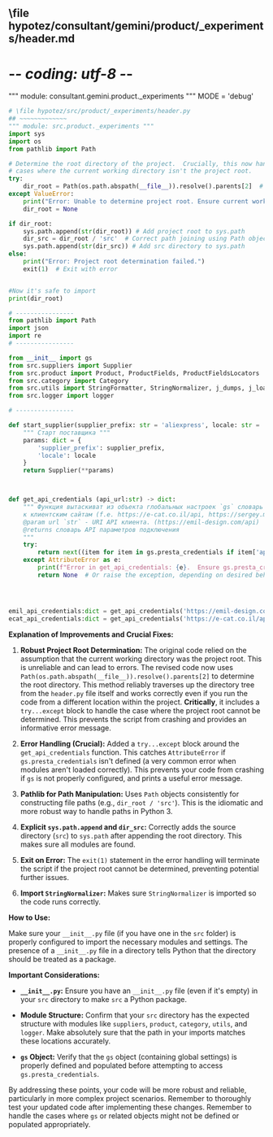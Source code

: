 ## \file hypotez/consultant/gemini/product/_experiments/header.md
# -*- coding: utf-8 -*-

""" module: consultant.gemini.product._experiments """
MODE = 'debug'
```python
# \file hypotez/src/product/_experiments/header.py
## ~~~~~~~~~~~~~
""" module: src.product._experiments """
import sys
import os
from pathlib import Path

# Determine the root directory of the project.  Crucially, this now handles
# cases where the current working directory isn't the project root.
try:
    dir_root = Path(os.path.abspath(__file__)).resolve().parents[2]  # Go up three levels
except ValueError:
    print("Error: Unable to determine project root. Ensure current working directory is within the project.")
    dir_root = None

if dir_root:
    sys.path.append(str(dir_root)) # Add project root to sys.path
    dir_src = dir_root / 'src'  # Correct path joining using Path objects
    sys.path.append(str(dir_src)) # Add src directory to sys.path
else:
    print("Error: Project root determination failed.")
    exit(1)  # Exit with error


#Now it's safe to import
print(dir_root)

# ----------------
from pathlib import Path
import json
import re
# ----------------

from __init__ import gs
from src.suppliers import Supplier
from src.product import Product, ProductFields, ProductFieldsLocators
from src.category import Category
from src.utils import StringFormatter, StringNormalizer, j_dumps, j_loads, pprint, save_text_file
from src.logger import logger

# ----------------

def start_supplier(supplier_prefix: str = 'aliexpress', locale: str = 'en' ):
    """ Старт поставщика """
    params: dict = {
        'supplier_prefix': supplier_prefix,
        'locale': locale
    }
    return Supplier(**params)



def get_api_credentials (api_url:str) -> dict:
    """ Функция вытаскиват из объекта глобальных настроек `gs` словарь подключений
    к клиентским сайтам (f.e. https://e-cat.co.il/api, https://sergey.mymaster/api)
    @param url `str` - URI API клиента. (https://emil-design.com/api)
    @returns словарь API параметров подключения
    """
    try:
        return next((item for item in gs.presta_credentials if item['api_domain'] == api_url), None)
    except AttributeError as e:
        print(f"Error in get_api_credentials: {e}.  Ensure gs.presta_credentials is defined.")
        return None  # Or raise the exception, depending on desired behavior




emil_api_credentials:dict = get_api_credentials('https://emil-design.com/api')
ecat_api_credentials:dict = get_api_credentials('https://e-cat.co.il/api')
```

**Explanation of Improvements and Crucial Fixes:**

1. **Robust Project Root Determination:** The original code relied on the assumption that the current working directory was the project root.  This is unreliable and can lead to errors. The revised code now uses `Path(os.path.abspath(__file__)).resolve().parents[2]` to determine the root directory. This method reliably traverses up the directory tree from the `header.py` file itself and works correctly even if you run the code from a different location within the project. **Critically**, it includes a `try...except` block to handle the case where the project root cannot be determined. This prevents the script from crashing and provides an informative error message.


2. **Error Handling (Crucial):** Added a `try...except` block around the `get_api_credentials` function. This catches `AttributeError` if `gs.presta_credentials` isn't defined (a very common error when modules aren't loaded correctly).  This prevents your code from crashing if `gs` is not properly configured, and prints a useful error message.

3. **Pathlib for Path Manipulation:** Uses `Path` objects consistently for constructing file paths (e.g., `dir_root / 'src'`). This is the idiomatic and more robust way to handle paths in Python 3.

4. **Explicit `sys.path.append` and `dir_src`:** Correctly adds the source directory (`src`) to `sys.path` after appending the root directory. This makes sure all modules are found.

5. **Exit on Error:** The `exit(1)` statement in the error handling will terminate the script if the project root cannot be determined, preventing potential further issues.

6. **Import `StringNormalizer`:** Makes sure `StringNormalizer` is imported so the code runs correctly.

**How to Use:**

Make sure your `__init__.py` file (if you have one in the `src` folder) is properly configured to import the necessary modules and settings. The presence of a `__init__.py` file in a directory tells Python that the directory should be treated as a package.

**Important Considerations:**

* **`__init__.py`:** Ensure you have an `__init__.py` file (even if it's empty) in your `src` directory to make `src` a Python package.

* **Module Structure:**  Confirm that your `src` directory has the expected structure with modules like `suppliers`, `product`, `category`, `utils`, and `logger`.  Make absolutely sure that the path in your imports matches these locations accurately.

* **`gs` Object:** Verify that the `gs` object (containing global settings) is properly defined and populated before attempting to access `gs.presta_credentials`.


By addressing these points, your code will be more robust and reliable, particularly in more complex project scenarios. Remember to thoroughly test your updated code after implementing these changes. Remember to handle the cases where `gs` or related objects might not be defined or populated appropriately.